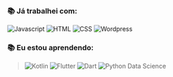 

<!--
**gisesonia/gisesonia** is a ✨ _special_ ✨ repository because its `README.md` (this file) appears on your GitHub profile.

- 🔭 I’m currently working on ...
- 🌱 I’m currently learning ...
- 👯 I’m looking to collaborate on ...
- 🤔 I’m looking for help with ...
- 💬 Ask me about ...
- 📫 How to reach me: ...
- 😄 Pronouns: ...
- ⚡ Fun fact: ...
-->
 ### :books: Já trabalhei com:
 
 ![Javascript](https://img.shields.io/badge/-Javascript-green)
 ![HTML](https://img.shields.io/badge/-HTML-yellow)
 ![CSS](https://img.shields.io/badge/-CSS-orange)
 ![Wordpress](https://img.shields.io/badge/-Wordpress-blue)
 

 ### :books: Eu estou aprendendo:
 > ![Kotlin](https://img.shields.io/badge/-kotlin-006a71?&logo=kotlin) 
 > ![Flutter](https://img.shields.io/badge/-Flutter-5dcede?&logo=flutter) 
 > ![Dart](https://img.shields.io/badge/-Dart-0d91a3?&logo=dart)
 > ![Python Data Science](https://img.shields.io/badge/Python-Data%20Science-yellow?logo=python)

